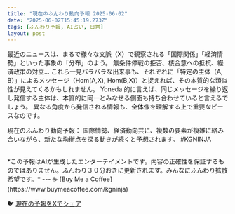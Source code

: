 ```yaml
---
title: "現在のふんわり動向予報 2025-06-02"
date: "2025-06-02T15:45:19.273Z"
tags: [ふんわり予報, AI占い, 日常]
layout: post
---
```



最近のニュースは、まるで様々な文脈（X）で観察される「国際関係」「経済情勢」といった事象の「分布」のよう。  無条件停戦の拒否、核合意への抵抗、経済政策の対立…  これら一見バラバラな出来事も、それぞれに「特定の主体（A, B）」によるメッセージ（Hom(A,X), Hom(B,X)）と捉えれば、その本質的な類似性が見えてくるかもしれません。  Yoneda 的に言えば、同じメッセージを繰り返し発信する主体は、本質的に同一とみなせる側面も持ち合わせていると言えるでしょう。  異なる角度から発信される情報も、全体像を理解する上で重要なピースなのです。

現在のふんわり動向予報：
国際情勢、経済動向共に、複数の要素が複雑に絡み合いながら、新たな均衡点を探る動きが続くと予想されます。 #KGNINJA

<br>
*この予報はAIが生成したエンターテイメントです。内容の正確性を保証するものではありません。ふんわり３０分おきに更新されます。みんなにふんわり拡散希望です。*
---
☕️ [Buy Me a Coffee](https://www.buymeacoffee.com/kgninja)

🐦 [現在の予報をXでシェア](https://twitter.com/intent/tweet?text=%E7%8F%BE%E5%9C%A8%E3%81%AE%E3%81%B5%E3%82%93%E3%82%8F%E3%82%8A%E4%BA%88%E5%A0%B1%3A%20%E3%80%8C%E6%9C%80%E8%BF%91%E3%81%AE%E3%83%8B%E3%83%A5%E3%83%BC%E3%82%B9%E3%81%AF%E3%80%81%E3%81%BE%E3%82%8B%E3%81%A7%E6%A7%98%E3%80%85%E3%81%AA%E6%96%87%E8%84%88%EF%BC%88X%EF%BC%89%E3%81%A7%E8%A6%B3%E5%AF%9F%E3%81%95%E3%82%8C%E3%82%8B%E3%80%8C%E5%9B%BD%E9%9A%9B%E9%96%A2%E4%BF%82%E3%80%8D%E3%80%8C%E7%B5%8C%E6%B8%88%E6%83%85%E5%8B%A2%E3%80%8D%E3%81%A8%E3%81%84%E3%81%A3%E3%81%9F%E4%BA%8B%E8%B1%A1%E3%81%AE%E3%80%8C%E5%88%86%E5%B8%83%E3%80%8D%E3%81%AE%E3%82%88%E3%81%86%E3%80%82%E3%80%8D%23KGNINJA%20%E7%B6%9A%E3%81%8D%E3%81%AF%E3%83%96%E3%83%AD%E3%82%B0%E3%81%A7%EF%BC%81%F0%9F%91%87&url=https%3A%2F%2Fkg-ninja.github.io%2FFunwariyoso%2F)
